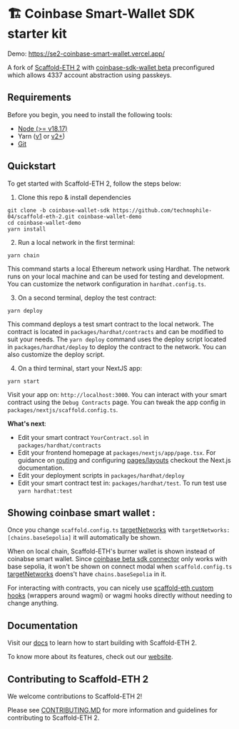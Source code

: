# 🏗 Coinbase Smart-Wallet SDK starter kit

Demo: https://se2-coinbase-smart-wallet.vercel.app/

A fork of [Scaffold-ETH 2](https://github.com/scaffold-eth/scaffold-eth-2) with [coinbase-sdk-wallet beta](https://github.com/coinbase/coinbase-wallet-sdk/) preconfigured which allows 4337 account abstraction using passkeys.


## Requirements

Before you begin, you need to install the following tools:

- [Node (>= v18.17)](https://nodejs.org/en/download/)
- Yarn ([v1](https://classic.yarnpkg.com/en/docs/install/) or [v2+](https://yarnpkg.com/getting-started/install))
- [Git](https://git-scm.com/downloads)

## Quickstart

To get started with Scaffold-ETH 2, follow the steps below:

1. Clone this repo & install dependencies

```
git clone -b coinbase-wallet-sdk https://github.com/technophile-04/scaffold-eth-2.git coinbase-wallet-demo
cd coinbase-wallet-demo
yarn install
```

2. Run a local network in the first terminal:

```
yarn chain
```

This command starts a local Ethereum network using Hardhat. The network runs on your local machine and can be used for testing and development. You can customize the network configuration in `hardhat.config.ts`.

3. On a second terminal, deploy the test contract:

```
yarn deploy
```

This command deploys a test smart contract to the local network. The contract is located in `packages/hardhat/contracts` and can be modified to suit your needs. The `yarn deploy` command uses the deploy script located in `packages/hardhat/deploy` to deploy the contract to the network. You can also customize the deploy script.

4. On a third terminal, start your NextJS app:

```
yarn start
```

Visit your app on: `http://localhost:3000`. You can interact with your smart contract using the `Debug Contracts` page. You can tweak the app config in `packages/nextjs/scaffold.config.ts`.

**What's next**:

- Edit your smart contract `YourContract.sol` in `packages/hardhat/contracts`
- Edit your frontend homepage at `packages/nextjs/app/page.tsx`. For guidance on [routing](https://nextjs.org/docs/app/building-your-application/routing/defining-routes) and configuring [pages/layouts](https://nextjs.org/docs/app/building-your-application/routing/pages-and-layouts) checkout the Next.js documentation.
- Edit your deployment scripts in `packages/hardhat/deploy`
- Edit your smart contract test in: `packages/hardhat/test`. To run test use `yarn hardhat:test`

## Showing coinbase smart wallet : 

Once you change `scaffold.config.ts` [targetNetworks](https://github.com/scaffold-eth/scaffold-eth-2/blob/10c13e58f8af3276115da907b4650fe3efe2d873/packages/nextjs/scaffold.config.ts#L13) with `targetNetworks: [chains.baseSepolia]` it will automatically be shown. 

When on local chain, Scaffold-ETH's burner wallet is shown instead of coinabse smart wallet. Since [coinbase beta sdk connector](https://github.com/coinbase/coinbase-wallet-sdk/blob/master/packages/wallet-sdk/docs/v4_with_wagmi.md) only works with base sepolia, it won't be shown on connect modal when `scaffold.config.ts` [targetNetworks](https://github.com/scaffold-eth/scaffold-eth-2/blob/10c13e58f8af3276115da907b4650fe3efe2d873/packages/nextjs/scaffold.config.ts#L13) doens't have `chains.baseSepolia` in it. 

For interacting with contracts, you can nicely use [scaffold-eth custom hooks](https://docs.scaffoldeth.io/hooks/) (wrappers around wagmi) or wagmi hooks directly without needing to change anything. 

## Documentation

Visit our [docs](https://docs.scaffoldeth.io) to learn how to start building with Scaffold-ETH 2.

To know more about its features, check out our [website](https://scaffoldeth.io).

## Contributing to Scaffold-ETH 2

We welcome contributions to Scaffold-ETH 2!

Please see [CONTRIBUTING.MD](https://github.com/scaffold-eth/scaffold-eth-2/blob/main/CONTRIBUTING.md) for more information and guidelines for contributing to Scaffold-ETH 2.
